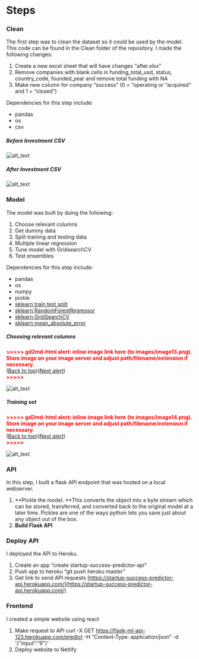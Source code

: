 # Steps

### Clean

The first step was to clean the dataset so it could be used by the model. This code can be found in the Clean folder of the repository. I made the following changes:

1. Create a new excel sheet that will have changes “after.xlsx”
2. Remove companies with blank cells in funding_total_usd, status, country_code, founded_year and remove total funding with NA
3. Make new column for company “success” (0 = “operating or “acquired” and 1 = “closed”)

Dependencies for this step include:
*   pandas
*   os
*   csv


##### Before Investment CSV

![alt_text](images/image11.png "image_tooltip")

##### After Investment CSV

![alt_text](images/image12.png "image_tooltip")

### Model

The model was built by doing the following:

1. Choose relevant columns
2. Get dummy data
3. Split training and testing data
4. Multiple linear regression
5. Tune model with GridsearchCV
6. Test ensembles

Dependencies for this step include:
*   pandas
*   os
*   numpy 
*   pickle
*   [sklearn train test split](https://scikit-learn.org/stable/modules/generated/sklearn.model_selection.train_test_split.html)
*   [sklearn RandomForestRegressor](https://scikit-learn.org/stable/modules/generated/sklearn.ensemble.RandomForestClassifier.html)
*   [sklearn GridSearchCV](https://scikit-learn.org/stable/modules/generated/sklearn.model_selection.GridSearchCV.html)
*   [sklearn mean_absolute_error](https://scikit-learn.org/stable/modules/generated/sklearn.metrics.mean_absolute_error.html)


##### Choosing relevant columns

<p id="gdcalert13" ><span style="color: red; font-weight: bold">>>>>>  gd2md-html alert: inline image link here (to images/image13.png). Store image on your image server and adjust path/filename/extension if necessary. </span><br>(<a href="#">Back to top</a>)(<a href="#gdcalert14">Next alert</a>)<br><span style="color: red; font-weight: bold">>>>>> </span></p>


![alt_text](images/image13.png "image_tooltip")


##### Training set

<p id="gdcalert14" ><span style="color: red; font-weight: bold">>>>>>  gd2md-html alert: inline image link here (to images/image14.png). Store image on your image server and adjust path/filename/extension if necessary. </span><br>(<a href="#">Back to top</a>)(<a href="#gdcalert15">Next alert</a>)<br><span style="color: red; font-weight: bold">>>>>> </span></p>

![alt_text](images/image14.png "image_tooltip")


### API

In this step, I built a flask API endpoint that was hosted on a local webserver. 

1. **Pickle the model. **This converts the object into a byte stream which can be stored, transferred, and converted back to the original model at a later time. Pickles are one of the ways python lets you save just about any object out of the box.
2. **Build Flask API**


### Deploy API

I deployed the API to Heroku. 

1. Create an app “create startup-success-predictor-api”
2. Push app to heroku “git push heroku master”
3. Get link to send API requests [https://startup-success-predictor-api.herokuapp.com/](https://startup-success-predictor-api.herokuapp.com/)


### Frontend

I created a simple website using react

1. Make request to API curl -X GET https://flask-ml-api-123.herokuapp.com/predict -H “Content-Type: application/json” -d '{"input”:”9"}'
2. Deploy website to Netlify
